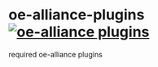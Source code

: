 oe-alliance-plugins  [![oe-alliance plugins](https://github.com/oe-alliance/oe-alliance-plugins/actions/workflows/oe-alliance-plugins.yml/badge.svg)](https://github.com/oe-alliance/oe-alliance-plugins/actions/workflows/oe-alliance-plugins.yml)
===================

required oe-alliance plugins 
